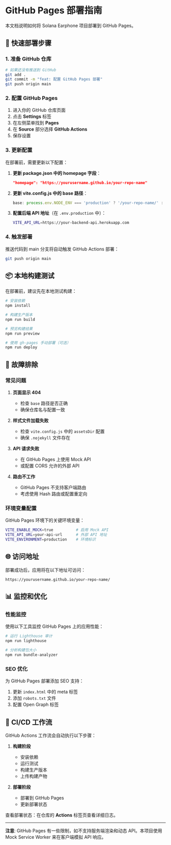 # GitHub Pages 部署指南

本文档说明如何将 Solana Earphone 项目部署到 GitHub Pages。

## 🚀 快速部署步骤

### 1. 准备 GitHub 仓库

```bash
# 如果还没有推送到 GitHub
git add .
git commit -m "feat: 配置 GitHub Pages 部署"
git push origin main
```

### 2. 配置 GitHub Pages

1. 进入你的 GitHub 仓库页面
2. 点击 **Settings** 标签
3. 在左侧菜单找到 **Pages** 
4. 在 **Source** 部分选择 **GitHub Actions**
5. 保存设置

### 3. 更新配置

在部署前，需要更新以下配置：

1. **更新 package.json 中的 homepage 字段**：
   ```json
   "homepage": "https://yourusername.github.io/your-repo-name"
   ```

2. **更新 vite.config.js 中的 base 路径**：
   ```javascript
   base: process.env.NODE_ENV === 'production' ? '/your-repo-name/' : '/',
   ```

3. **配置后端 API 地址**（在 `.env.production` 中）：
   ```bash
   VITE_API_URL=https://your-backend-api.herokuapp.com
   ```

### 4. 触发部署

推送代码到 main 分支将自动触发 GitHub Actions 部署：

```bash
git push origin main
```

## 📦 本地构建测试

在部署前，建议先在本地测试构建：

```bash
# 安装依赖
npm install

# 构建生产版本
npm run build

# 预览构建结果
npm run preview

# 使用 gh-pages 手动部署（可选）
npm run deploy
```

## 🔧 故障排除

### 常见问题

1. **页面显示 404**
   - 检查 `base` 路径是否正确
   - 确保仓库名与配置一致

2. **样式文件加载失败**
   - 检查 `vite.config.js` 中的 `assetsDir` 配置
   - 确保 `.nojekyll` 文件存在

3. **API 请求失败**
   - 在 GitHub Pages 上使用 Mock API
   - 或配置 CORS 允许的外部 API

4. **路由不工作**
   - GitHub Pages 不支持客户端路由
   - 考虑使用 Hash 路由或配置重定向

### 环境变量配置

GitHub Pages 环境下的关键环境变量：

```bash
VITE_ENABLE_MOCK=true          # 启用 Mock API
VITE_API_URL=your-api-url      # 外部 API 地址
VITE_ENVIRONMENT=production    # 环境标识
```

## 🌐 访问地址

部署成功后，应用将在以下地址可访问：

```
https://yourusername.github.io/your-repo-name/
```

## 📊 监控和优化

### 性能监控

使用以下工具监控 GitHub Pages 上的应用性能：

```bash
# 运行 Lighthouse 审计
npm run lighthouse

# 分析构建包大小
npm run bundle-analyzer
```

### SEO 优化

为 GitHub Pages 部署添加 SEO 支持：

1. 更新 `index.html` 中的 meta 标签
2. 添加 `robots.txt` 文件
3. 配置 Open Graph 标签

## 🔄 CI/CD 工作流

GitHub Actions 工作流会自动执行以下步骤：

1. **构建阶段**
   - 安装依赖
   - 运行测试
   - 构建生产版本
   - 上传构建产物

2. **部署阶段**
   - 部署到 GitHub Pages
   - 更新部署状态

查看部署状态：在仓库的 **Actions** 标签页查看详细日志。

---

**注意**: GitHub Pages 有一些限制，如不支持服务端渲染和动态 API。本项目使用 Mock Service Worker 来在客户端模拟 API 响应。